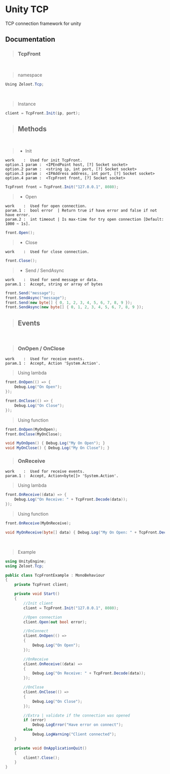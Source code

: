 # Unity TCP
TCP connection framework for unity

## Documentation

> ### TcpFront
<br>

> namespace
```csharp
Using Zeloot.Tcp;
```
<br>

> Instance
```csharp
client = TcpFront.Init(ip, port);
```

> ## Methods
<br>

> - Init
```
work    :  Used for init TcpFront.
option.1 param :  <IPEndPoint host, [?] Socket socket>
option.2 param :  <string ip, int port, [?] Socket socket>
option.3 param :  <IPAddress address, int port, [?] Socket socket>
option.4 param :  <TcpFront front, [?] Socket socket>
```
```csharp
TcpFront front = TcpFront.Init("127.0.0.1", 8080);
```

> - Open
```
work    :  Used for open connection.
param.1 :  bool error  | Return true if have error and false if not have error.
param.2 :  int timeout | Is max-time for try open connection [Default: 1000 ~ 1s].
```
```csharp
front.Open();
```

> - Close
```
work    :  Used for close connection.
```
```csharp
front.Close();
```

> - Send / SendAsync
```
work    :  Used for send message or data.
param.1 :  Accept, string or array of bytes
```
```csharp
front.Send("message");
front.SendAsync("message");
front.Send(new byte[] { 0, 1, 2, 3, 4, 5, 6, 7, 8, 9 });
front.SendAsync(new byte[] { 0, 1, 2, 3, 4, 5, 6, 7, 8, 9 });
```

> ## Events
<br>

> ### OnOpen / OnClose
```
work    :  Used for receive events.
param.1 :  Accept, Action 'System.Action'.
```
> Using lambda
```csharp
front.OnOpen(() => {
    Debug.Log("On Open");
});

front.OnClose(() => {
    Debug.Log("On Close");
});
```
> Using function
```csharp
front.OnOpen(MyOnOpen);
front.OnClose(MyOnClose);

void MyOnOpen() { Debug.Log("My On Open"); }
void MyOnClose() { Debug.Log("My On Close"); }
```

> ### OnReceive
```
work    :  Used for receive events.
param.1 :  Accept, Action<byte[]> 'System.Action'.
```
> Using lambda
```csharp
front.OnReceive((data) => {
    Debug.Log("On Receive: " + TcpFront.Decode(data));
});
```
> Using function
```csharp
front.OnReceive(MyOnReceive);

void MyOnReceive(byte[] data) { Debug.Log("My On Open: " + TcpFront.Decode(data));
```

<br>

> Example
```csharp
using UnityEngine;
using Zeloot.Tcp;

public class TcpFrontExample : MonoBehaviour
{
    private TcpFront client;

    private void Start()
    {
        //Init client
        client = TcpFront.Init("127.0.0.1", 8080);

        //Open connection
        client.Open(out bool error);

        //OnConnect
        client.OnOpen(() =>
        {
            Debug.Log("On Open");
        });

        //OnReceive
        client.OnReceive((data) =>
        {
            Debug.Log("On Receive: " + TcpFront.Decode(data));
        });

        //OnClose
        client.OnClose(() =>
        {
            Debug.Log("On Close");
        });

        //Extra | validate if the connection was opened
        if (error)
            Debug.LogError("Have error on connect");
        else
            Debug.LogWarning("Client connected");
    }

    private void OnApplicationQuit()
    {
        client?.Close();
    }
}
```
